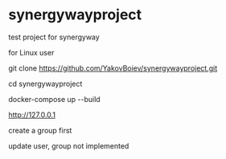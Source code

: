 # synergywayproject

test project for synergyway

for Linux user

git clone https://github.com/YakovBoiev/synergywayproject.git

cd synergywayproject

docker-compose up --build

http://127.0.0.1

create a group first

update user, group not implemented
